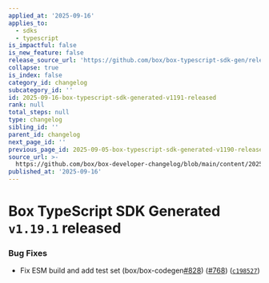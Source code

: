 ```yaml
---
applied_at: '2025-09-16'
applies_to:
  - sdks
  - typescript
is_impactful: false
is_new_feature: false
release_source_url: 'https://github.com/box/box-typescript-sdk-gen/releases/tag/v1.19.1'
collapse: true
is_index: false
category_id: changelog
subcategory_id: ''
id: 2025-09-16-box-typescript-sdk-generated-v1191-released
rank: null
total_steps: null
type: changelog
sibling_id: ''
parent_id: changelog
next_page_id: ''
previous_page_id: 2025-09-05-box-typescript-sdk-generated-v1190-released
source_url: >-
  https://github.com/box/box-developer-changelog/blob/main/content/2025/09-16-box-typescript-sdk-generated-v1191-released.md
published_at: '2025-09-16'
---
```

# Box TypeScript SDK Generated `v1.19.1` released

### Bug Fixes

* Fix ESM build and add test set (box/box-codegen[#828][1]) ([#768][2]) ([`c198527`][3])

[1]: https://github.com/box/box-typescript-sdk-gen/issues/828

[2]: https://github.com/box/box-typescript-sdk-gen/issues/768

[3]: https://github.com/box/box-typescript-sdk-gen/commit/c19852701d4e14eb6f6a9c7f24b4621d57a08b60